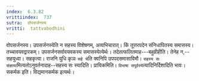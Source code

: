 ```yaml
---
index:  6.3.82
vrittiindex:  737
sutra:  वोपसर्जनस्य
vritti:  tattvabodhini 
---
```


वोपसर्जनस्य। उपसर्जनस्येति न सहस्य विशेषणम्, अव्यभिचारात्। किं तूत्तरपदेन संनिधापितस्य समासस्य। तच्चावयवद्वारकम्। उपसर्जनसर्वावयवकस्य समासस्येत्येर्थः। तदेतत्फलितमाह---बहुव्रीहीति। तेनेह न,--सहयुध्वा। सहकृत्वा। राजनि युधि कृञः `सहे चे`ति क्वनिपि उपपदसमासाविमौ। `सहस्य सः संज्ञाया`मित्यतोऽनुवर्तनादाह--सहस्य सः स्यादिति। प्रायिकमिति। `विभाषा सपूर्वस्ये`त्यादिनिर्दिशादिति भावः। सकर्मक इति। विद्यमानकर्मक इत्यर्थः।

